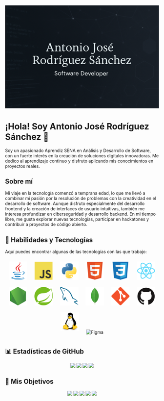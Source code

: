 <p align="center">
  <img src="https://raw.githubusercontent.com/antonio18099/antonio18099/main/assets/banner.png" alt="Banner Antonio José Rodríguez Sánchez" />
</p>

# ¡Hola! Soy Antonio José Rodríguez Sánchez 👋

Soy un apasionado Aprendiz SENA en Análisis y Desarrollo de Software, con un fuerte interés en la creación de soluciones digitales innovadoras. Me dedico al aprendizaje continuo y disfruto aplicando mis conocimientos en proyectos reales.

## Sobre mí

Mi viaje en la tecnología comenzó a temprana edad, lo que me llevó a combinar mi pasión por la resolución de problemas con la creatividad en el desarrollo de software. Aunque disfruto especialmente del desarrollo frontend y la creación de interfaces de usuario intuitivas, también me interesa profundizar en ciberseguridad y desarrollo backend. En mi tiempo libre, me gusta explorar nuevas tecnologías, participar en hackatones y contribuir a proyectos de código abierto.

## 🚀 Habilidades y Tecnologías

Aquí puedes encontrar algunas de las tecnologías con las que trabajo:

<p align="center">
  <!-- Lenguajes -->
  <img src="https://raw.githubusercontent.com/devicons/devicon/master/icons/java/java-original.svg" alt="Java" width="60" height="60" style="margin: 10px;"/>
  <img src="https://raw.githubusercontent.com/devicons/devicon/master/icons/javascript/javascript-original.svg" alt="JavaScript" width="60" height="60" style="margin: 10px;"/>
  <img src="https://raw.githubusercontent.com/devicons/devicon/master/icons/python/python-original.svg" alt="Python" width="60" height="60" style="margin: 10px;"/>
  
  <!-- Web -->
  <img src="https://raw.githubusercontent.com/devicons/devicon/master/icons/html5/html5-original.svg" alt="HTML5" width="60" height="60" style="margin: 10px;"/>
  <img src="https://raw.githubusercontent.com/devicons/devicon/master/icons/css3/css3-original.svg" alt="CSS3" width="60" height="60" style="margin: 10px;"/>
  <img src="https://raw.githubusercontent.com/devicons/devicon/master/icons/react/react-original.svg" alt="React" width="60" height="60" style="margin: 10px;"/>
  <img src="https://raw.githubusercontent.com/devicons/devicon/master/icons/nodejs/nodejs-original.svg" alt="Node.js" width="60" height="60" style="margin: 10px;"/>
  <img src="https://raw.githubusercontent.com/devicons/devicon/master/icons/spring/spring-original.svg" alt="Spring Boot" width="60" height="60" style="margin: 10px;"/>
  
  <!-- Bases de datos -->
  <img src="https://raw.githubusercontent.com/devicons/devicon/master/icons/mysql/mysql-original.svg" alt="MySQL" width="60" height="60" style="margin: 10px;"/>
  <img src="https://raw.githubusercontent.com/devicons/devicon/master/icons/mongodb/mongodb-original.svg" alt="MongoDB" width="60" height="60" style="margin: 10px;"/>
  
  <!-- Control de versiones -->
  <img src="https://raw.githubusercontent.com/devicons/devicon/master/icons/git/git-original.svg" alt="Git" width="60" height="60" style="margin: 10px;"/>
  <img src="https://raw.githubusercontent.com/devicons/devicon/master/icons/github/github-original.svg" alt="GitHub" width="60" height="60" style="margin: 10px;"/>
  
  <!-- Sistemas -->
  <img src="https://raw.githubusercontent.com/devicons/devicon/master/icons/linux/linux-original.svg" alt="Linux" width="60" height="60" style="margin: 10px;"/>
  
  <!-- Diseño -->
  <img src="https://www.vectorlogo.zone/logos/figma/figma-icon.svg" alt="Figma" width="60" height="60" style="margin: 10px;"/>
</p>

## 📊 Estadísticas de GitHub

<p align="center">
  <img src="https://img.shields.io/badge/Repositorios-10-blue?style=for-the-badge&logo=github"/>
  <img src="https://img.shields.io/badge/Commits-500+-green?style=for-the-badge&logo=git"/>
  <img src="https://img.shields.io/badge/Proyectos Activos-3-orange?style=for-the-badge&logo=code"/>
  <img src="https://img.shields.io/badge/Colaboraciones-15-purple?style=for-the-badge&logo=handshake"/>
</p>



## 🎯 Mis Objetivos

<p align="center">
  <img src="https://img.shields.io/badge/💻 Full%20Stack%20Developer-blue?style=for-the-badge" />
  <img src="https://img.shields.io/badge/🔒 Ciberseguridad-red?style=for-the-badge" />
  <img src="https://img.shields.io/badge/🌍 Código%20Abierto-green?style=for-the-badge" />
  <img src="https://img.shields.io/badge/🚀 Aprendizaje%20Constante-orange?style=for-the-badge" />
  <img src="https://img.shields.io/badge/✨ Impacto%20Positivo-purple?style=for-the-badge" />
</p>

